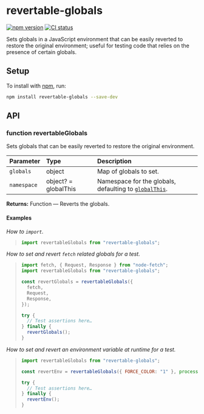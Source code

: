 # revertable-globals

[![npm version](https://badgen.net/npm/v/revertable-globals)](https://npm.im/revertable-globals) [![CI status](https://github.com/jaydenseric/revertable-globals/workflows/CI/badge.svg)](https://github.com/jaydenseric/revertable-globals/actions)

Sets globals in a JavaScript environment that can be easily reverted to restore the original environment; useful for testing code that relies on the presence of certain globals.

## Setup

To install with [npm](https://npmjs.com/get-npm), run:

```sh
npm install revertable-globals --save-dev
```

## API

### function revertableGlobals

Sets globals that can be easily reverted to restore the original environment.

| Parameter | Type | Description |
| :-- | :-- | :-- |
| `globals` | object | Map of globals to set. |
| `namespace` | object? = globalThis | Namespace for the globals, defaulting to [`globalThis`](https://developer.mozilla.org/en-US/docs/Web/JavaScript/Reference/Global_Objects/globalThis). |

**Returns:** Function — Reverts the globals.

#### Examples

_How to `import`._

> ```js
> import revertableGlobals from "revertable-globals";
> ```

_How to set and revert `fetch` related globals for a test._

> ```js
> import fetch, { Request, Response } from "node-fetch";
> import revertableGlobals from "revertable-globals";
>
> const revertGlobals = revertableGlobals({
>   fetch,
>   Request,
>   Response,
> });
>
> try {
>   // Test assertions here…
> } finally {
>   revertGlobals();
> }
> ```

_How to set and revert an environment variable at runtime for a test._

> ```js
> import revertableGlobals from "revertable-globals";
>
> const revertEnv = revertableGlobals({ FORCE_COLOR: "1" }, process.env);
>
> try {
>   // Test assertions here…
> } finally {
>   revertEnv();
> }
> ```
